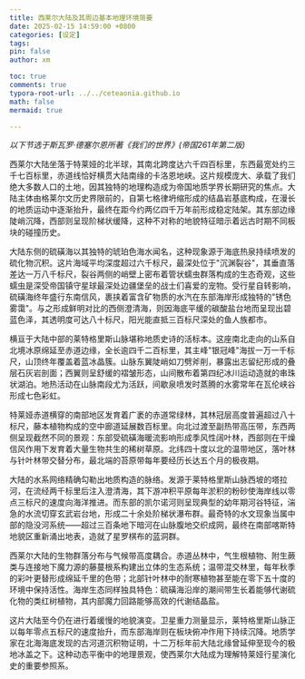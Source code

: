 ```yaml
---
title: 西莱尔大陆及其周边基本地理环境简要
date: 2025-02-15 14:59:00 +0800
categories: [设定]
tags: 
pin: false
author: xm

toc: true
comments: true
typora-root-url: ../../ceteaonia.github.io
math: false
mermaid: true

---
```


*以下节选于斯瓦罗·德塞尔恩所著《我们的世界》(帝国261年第二版)*

西莱尔大陆坐落于特莱娅的北半球，其南北跨度达六千四百标里，东西最宽处约三千七百标里，赤道线恰好横贯大陆南缘的卡洛恩地峡。这片规模庞大、承载了我们绝大多数人口的土地，因其独特的地理构造成为帝国地质学界长期研究的焦点。大陆主体由格莱尔文历史界限前的，自第七格律坍缩形成的结晶岩基底构成，在漫长的地质运动中逐渐抬升，最终在距今约两亿四千万年前形成稳定陆架。其东部边缘陡峭沉降，西部则呈现阶梯状缓降，这种不对称的地貌特征暗示着远古时期不同板块的碰撞历史。

大陆东侧的硫磺海以其独特的琥珀色海水闻名，这种现象源于海底热泉持续喷发的硫化物沉积。这片海域平均深度超过六千标尺，最深处位于"沉渊裂谷"，其垂直落差达一万八千标尺，裂谷两侧的峭壁上密布着管状蠕虫群落构成的生态奇观，这些蠕虫是深受帝国镇守星球最深处边疆堡垒的战士们喜爱的宠物。受行星自转影响，硫磺海终年盛行东南信风，裹挟着富含矿物质的水汽在东部海岸形成独特的"锈色雾霭"。与之形成鲜明对比的西侧澄清海，则因海底平缓的碳酸盐台地而呈现出碧蓝色泽，其透明度可达八十标尺，阳光能直抵三百标尺深处的鱼人族都市。

横亘于大陆中部的莱特格里斯山脉堪称地质史诗的活标本。这座南北走向的山系自北境冰原绵延至赤道边缘，全长逾四千二百标里，其主峰"银冠峰"海拔一万一千标尺，山顶终年覆盖着蓝冰晶簇。山脉东翼陡峭如刀劈斧削，暴露出志留纪形成的叠层石灰岩剖面；西翼则呈舒缓的褶皱形态，山间散布着第四纪冰川运动造就的串珠状湖泊。地热活动在山脉南段尤为活跃，间歇泉喷发时蒸腾的水雾常年在瓦伦峡谷形成七色彩虹。

特莱娅赤道横穿的南部地区发育着广袤的赤道常绿林，其林冠层高度普遍超过八十标尺，藤本植物构成的空中廊道延展数百标里。向北过渡至副热带高压带，东西两侧呈现截然不同的景观：东部受硫磺海暖流影响形成季风性阔叶林，西部则在干燥信风作用下发育着大量生物共生的稀树草原。北纬四十度以北的温带地区，落叶林与针叶林带交替分布，最北端的苔原带每年要经历长达五个月的极夜期。

大陆的水系网络精确勾勒出地质构造的脉络。发源于莱特格里斯山脉西坡的塔拉河，在流经两千标里后注入澄清海，其下游冲积平原每年淤积的粉砂使海岸线以零点三标尺的速度向海洋推进。而东部的凯尔诺河则呈现典型的幼年期河谷特征，湍急的水流切穿玄武岩台地，形成二十余处阶梯状瀑布群。最奇特的水文现象当属中部的隐没河系统——超过三百条地下暗河在山脉腹地交织成网，最终在南部喀斯特地貌区重新涌出地表，造就了星罗棋布的蓝洞群。

西莱尔大陆的生物群落分布与气候带高度耦合。赤道丛林中，气生根植物、附生蕨类与连接地下魔力源的藤蔓根系构建出立体的生态系统；温带混交林里，每年秋季的彩叶更替形成绵延千里的色带；北部针叶林中的耐寒植物甚至能在零下五十度的环境中保持活性。海岸生态同样独具特色：硫磺海沿岸的潮间带生长着能够代谢硫化物的类红树植物，其内部魔力回路能够高效的代谢结晶盐。

这片大陆至今仍在进行着缓慢的地貌演变。卫星重力测量显示，莱特格里斯山脉正以每年零点五标尺的速度抬升，而东部海岸则在板块俯冲作用下持续沉降。地质学家在北海海底发现的古河道沉积物证明，十二万标年前大陆北缘曾延伸至现今的极地冰盖之下。这种动态平衡中的地理景观，使西莱尔大陆成为理解特莱娅行星演化史的重要参照系。